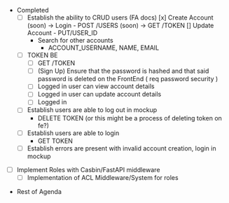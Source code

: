 - Completed
    - [ ] Establish the ability to CRUD users (FA docs)
        [x] Create Account (soon) -> Login
            - POST /USERS (soon) -> GET /TOKEN
        [] Update Account
            - PUT/USER_ID
        - Search for other accounts
            - ACCOUNT_USERNAME, NAME, EMAIL
    - [ ] TOKEN BE
        - [ ] GET /TOKEN
        - [ ] (Sign Up) Ensure that the password is hashed and that said password is deleted on the FrontEnd ( req password security )
        - [ ] Logged in user can view account details
        - [ ] Logged in user can update account details
        - [ ] Logged in
    - [ ] Establish users are able to log out in mockup
        - DELETE TOKEN (or this might be a process of deleting token on fe?)
    - [ ] Establish users are able to login
        - GET TOKEN
    - [ ] Establish errors are present with invalid account creation, login in mockup
- [ ] Implement Roles with Casbin/FastAPI middleware
    - [ ] Implementation of ACL Middleware/System for roles

- Rest of Agenda
